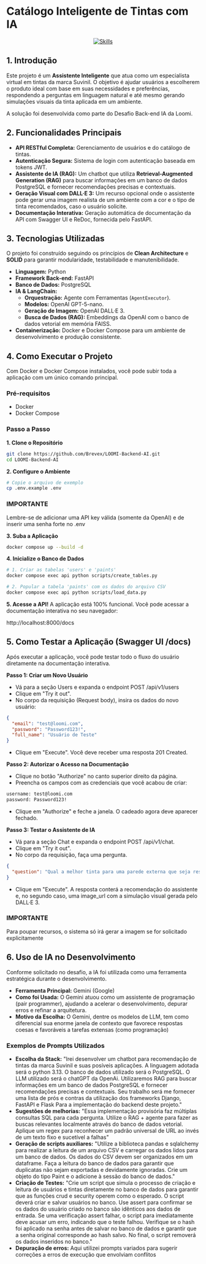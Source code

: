 # Catálogo Inteligente de Tintas com IA

<p align="center">
  <a href="https://github.com/syvixor/skills-icons">
	  <img src="https://skills.syvixor.com/api/icons?i=python,fastapi,postgresql,docker" alt="Skills">
  </a>
</p>

## 1. Introdução

Este projeto é um **Assistente Inteligente** que atua como um especialista virtual em tintas da marca Suvinil. O objetivo é ajudar usuários a escolherem o produto ideal com base em suas necessidades e preferências, respondendo a perguntas em linguagem natural e até mesmo gerando simulações visuais da tinta aplicada em um ambiente.

A solução foi desenvolvida como parte do Desafio Back-end IA da Loomi.

## 2. Funcionalidades Principais

* **API RESTful Completa:** Gerenciamento de usuários e do catálogo de tintas.
* **Autenticação Segura:** Sistema de login com autenticação baseada em tokens JWT.
* **Assistente de IA (RAG):** Um chatbot que utiliza **Retrieval-Augmented Generation (RAG)** para buscar informações em um banco de dados PostgreSQL e fornecer recomendações precisas e contextuais.
* **Geração Visual com DALL·E 3:** Um recurso opcional onde o assistente pode gerar uma imagem realista de um ambiente com a cor e o tipo de tinta recomendados, caso o usuário solicite.
* **Documentação Interativa:** Geração automática de documentação da API com Swagger UI e ReDoc, fornecida pelo FastAPI.

## 3. Tecnologias Utilizadas

O projeto foi construído seguindo os princípios de **Clean Architecture** e **SOLID** para garantir modularidade, testabilidade e manutenibilidade.

* **Linguagem:** Python
* **Framework Back-end:** FastAPI
* **Banco de Dados:** PostgreSQL
* **IA & LangChain:**
    * **Orquestração:** Agente com Ferramentas (`AgentExecutor`).
    * **Modelos:** OpenAI GPT-5-nano.
    * **Geração de Imagem:** OpenAI DALL·E 3.
    * **Busca de Dados (RAG):** Embeddings da OpenAI com o banco de dados vetorial em memória FAISS.
* **Containerização:** Docker e Docker Compose para um ambiente de desenvolvimento e produção consistente.

## 4. Como Executar o Projeto

Com Docker e Docker Compose instalados, você pode subir toda a aplicação com um único comando principal.

### Pré-requisitos

* Docker
* Docker Compose

### Passo a Passo

**1. Clone o Repositório**
```bash
git clone https://github.com/Brevex/LOOMI-Backend-AI.git
cd LOOMI-Backend-AI
```

**2. Configure o Ambiente**
```bash
# Copie o arquivo de exemplo
cp .env.example .env
```
### IMPORTANTE

Lembre-se de adicionar uma API key válida (somente da OpenAI) e de inserir uma senha forte no .env

**3. Suba a Aplicação**
```bash
docker compose up --build -d
```

**4. Inicialize o Banco de Dados**
```bash
# 1. Criar as tabelas 'users' e 'paints'
docker compose exec api python scripts/create_tables.py

# 2. Popular a tabela 'paints' com os dados do arquivo CSV
docker compose exec api python scripts/load_data.py
```

**5. Acesse a API!**
A aplicação está 100% funcional. Você pode acessar a documentação interativa no seu navegador:

http://localhost:8000/docs

## 5. Como Testar a Aplicação (Swagger UI /docs)

Após executar a aplicação, você pode testar todo o fluxo do usuário diretamente na documentação interativa.

**Passo 1: Criar um Novo Usuário**
- Vá para a seção Users e expanda o endpoint POST /api/v1/users
- Clique em "Try it out".
- No corpo da requisição (Request body), insira os dados do novo usuário:
```json
{
  "email": "test@loomi.com",
  "password": "Password123!",
  "full_name": "Usuário de Teste"
}
```
- Clique em "Execute". Você deve receber uma resposta 201 Created.

**Passo 2: Autorizar o Acesso na Documentação**
- Clique no botão "Authorize" no canto superior direito da página.
- Preencha os campos com as credenciais que você acabou de criar:
```bash
username: test@loomi.com
password: Password123!
```
- Clique em "Authorize" e feche a janela. O cadeado agora deve aparecer fechado.


**Passo 3: Testar o Assistente de IA**
- Vá para a seção Chat e expanda o endpoint POST /api/v1/chat.
- Clique em "Try it out".
- No corpo da requisição, faça uma pergunta.
```json
{
  "question": "Qual a melhor tinta para uma parede externa que seja resistente a água e ao mofo? Mostre em uma imagem como essa tinta ficaria em uma casa"
}
```
- Clique em "Execute". A resposta conterá a recomendação do assistente e, no segundo caso, uma image_url com a simulação visual gerada pelo DALL·E 3.

### IMPORTANTE

Para poupar recursos, o sistema só irá gerar a imagem se for solicitado explicitamente 

## 6. Uso de IA no Desenvolvimento

Conforme solicitado no desafio, a IA foi utilizada como uma ferramenta estratégica durante o desenvolvimento.

* **Ferramenta Principal:** Gemini (Google)
* **Como foi Usada:** O Gemini atuou como um assistente de programação (pair programmer), ajudando a acelerar o desenvolvimento, depurar erros e refinar a arquitetura.
* **Motivo da Escolha:** O Gemini, dentre os modelos de LLM, tem como diferencial sua enorme janela de contexto que favorece respostas coesas e favoráveis a tarefas extensas (como programação)

### Exemplos de Prompts Utilizados


* **Escolha da Stack:** "Irei desenvolver um chatbot para recomendação de tintas da marca Suvinil e suas posíveis aplicações. A linguagem adotada será o python 3.13. O banco de dados utilizado será o PostgreSQL. O LLM utilizado será o chatGPT da OpenAi. Utilizaremos RAG para buscar informações em um banco de dados PostgreSQL e fornecer recomendações precisas e contextuais. Seu trabalho será me fornecer uma lista de prós e contras da utilização dos frameworks Django, FastAPI e Flask Para a implementação do backend deste projeto."
* **Sugestões de melhorias:** "Essa implementação provisória faz múltiplas consultas SQL para cada pergunta. Utilize o RAG + agente para fazer as buscas relevantes localmente através do banco de dados vetorial. Aplique um regex para reconhecer um padrão universal de URL ao invés de um texto fixo e sucetível a falhas"
* **Geração de scripts auxiliares:** "Utilize a biblioteca pandas e sqlalchemy para realizar a leitura de um arquivo CSV e carregar os dados lidos para um banco de dados. Os dados do CSV devem ser organizados em um dataframe. Faça a leitura do banco de dados para garantir que duplicatas não sejam exportadas e devidamente ignoradas. Crie um objeto do tipo Paint e o adicione à sessão do banco de dados."
* **Criação de Testes:** "Crie um script que simula o processo de criação e leitura de usuários e tintas diretamente no banco de dados para garantir que as funções crud e security operem como o esperado. O script deverá criar e salvar usuários no banco. Use assert para confirmar se os dados do usuário criado no banco são idênticos aos dados de entrada. Se uma verificação assert falhar, o script para imediatamente deve acusar um erro, indicando que o teste falhou. Verifique se o hash foi aplicado na senha antes de salvar no banco de dados e garantir que a senha original corresponde ao hash salvo. No final, o script removerá os dados inseridos no banco."
* **Depuração de erros:** Aqui utilizei prompts variados para sugerir correções a erros de execução que envolviam conflitos
